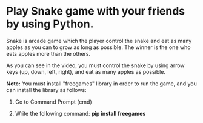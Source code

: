 # Play Snake game with your friends by using Python.

Snake is arcade game which the player control the snake and eat as many apples as you can to grow as long as possible. The winner is the one who eats apples more than the others.

As you can see in the video, you must control the snake by using arrow keys (up, down, left, right), and eat as many apples as possible.



**Note:** You must install "freegames" library in order to run the game, and you can install the library as follows:

1. Go to Command Prompt (cmd)

2. Write the following command: **pip install freegames**
